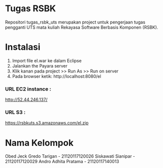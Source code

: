 # Tugas RSBK
Repositori tugas_rsbk_uts merupakan project untuk pengerjaan tugas pengganti UTS mata kuliah Rekayasa Software Berbasis Komponen (RSBK).

# Instalasi
1. Import file el.war ke dalam Eclipse
2. Jalankan the Payara server
3. Klik kanan pada project >> Run As >> Run on server
4. Pada browser ketik: http://localhost:8080/el

### URL EC2 instance : 
http://52.44.246.137/

### URL S3 :
https://rsbkuts.s3.amazonaws.com/el.zip

# Nama Kelompok
Obed Jeck Gredo Tarigan - 21120117120026
Siskawati Sianipar - 21120117120029
Andro Adhita Pratama - 21120117140013
